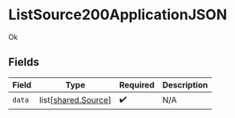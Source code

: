 # ListSource200ApplicationJSON

Ok


## Fields

| Field                                                | Type                                                 | Required                                             | Description                                          |
| ---------------------------------------------------- | ---------------------------------------------------- | ---------------------------------------------------- | ---------------------------------------------------- |
| `data`                                               | list[[shared.Source](../../models/shared/source.md)] | :heavy_check_mark:                                   | N/A                                                  |